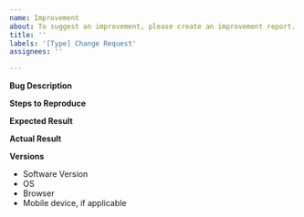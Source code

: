 ```yaml
---
name: Improvement
about: To suggest an improvement, please create an improvement report.
title: ''
labels: '[Type] Change Request'
assignees: ''

---
```


**Bug Description**

**Steps to Reproduce**

**Expected Result**

**Actual Result**

**Versions**
- Software Version
- OS
- Browser
- Mobile device, if applicable
